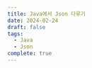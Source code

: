 ```yaml
---
title: Java에서 Json 다루기
date: 2024-02-24
draft: false
tags:
  - Java
  - Json
complete: true
---
```

